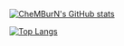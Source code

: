 [![CheMBurN's GitHub stats](https://github-readme-stats-git-master-pasindu-de-silvas-projects.vercel.app/api?username=CheMBurN695&include_all_commits)](https://github.com/CheMBurN695/github-readme-stats)  

[![Top Langs](https://github-readme-stats-git-master-pasindu-de-silvas-projects.vercel.app/api/top-langs/?username=CheMBurN695&size_weight=0.2&count_weight=0)](https://github.com/CheMBurN695/github-readme-stats)
<!--
**CheMBurN695/CheMBurN695** is a ✨ _special_ ✨ repository because its `README.md` (this file) appears on your GitHub profile.

Here are some ideas to get you started:

- 🔭 I’m currently working on ...
- 🌱 I’m currently learning ...
- 👯 I’m looking to collaborate on ...
- 🤔 I’m looking for help with ...
- 💬 Ask me about ...
- 📫 How to reach me: ...
- 😄 Pronouns: ...
- ⚡ Fun fact: ...
-->
